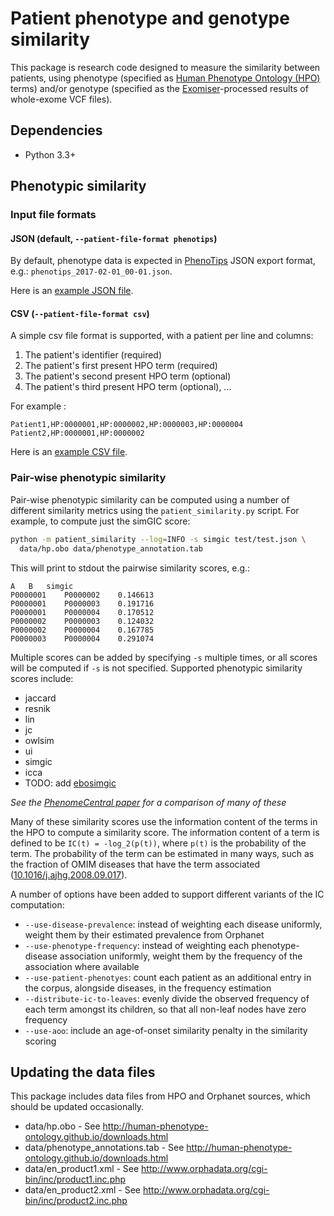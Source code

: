 
# Patient phenotype and genotype similarity
This package is research code designed to measure the similarity between patients, using phenotype (specified as [Human Phenotype Ontology (HPO)](human-phenotype-ontology.github.io) terms) and/or genotype (specified as the [Exomiser](http://www.sanger.ac.uk/science/tools/exomiser)-processed results of whole-exome VCF files).

## Dependencies

- Python 3.3+

## Phenotypic similarity

### Input file formats

#### JSON (default, `--patient-file-format phenotips`)

By default, phenotype data is expected in [PhenoTips](https://phenotips.org) JSON export format, e.g.: `phenotips_2017-02-01_00-01.json`.

Here is an [example JSON file](test/test.json).

#### CSV (`--patient-file-format csv`)

A simple csv file format is supported, with a patient per line and columns:
1. The patient's identifier (required)
2. The patient's first present HPO term (required)
3. The patient's second present HPO term (optional)
4. The patient's third present HPO term (optional), ...

For example :
```
Patient1,HP:0000001,HP:0000002,HP:0000003,HP:0000004
Patient2,HP:0000001,HP:0000002
```

Here is an [example CSV file](test/test.csv).


### Pair-wise phenotypic similarity

Pair-wise phenotypic similarity can be computed using a number of different similarity metrics using the `patient_similarity.py` script. For example, to compute just the simGIC score:
```bash
python -m patient_similarity --log=INFO -s simgic test/test.json \
  data/hp.obo data/phenotype_annotation.tab
```

This will print to stdout the pairwise similarity scores, e.g.:
```
A	B	simgic
P0000001	P0000002	0.146613
P0000001	P0000003	0.191716
P0000001	P0000004	0.170512
P0000002	P0000003	0.124032
P0000002	P0000004	0.167785
P0000003	P0000004	0.291074
```

Multiple scores can be added by specifying `-s` multiple times, or all scores will be computed if `-s` is not specified. Supported phenotypic similarity scores include:
- jaccard
- resnik
- lin
- jc
- owlsim
- ui
- simgic
- icca
- TODO: add [ebosimgic](http://rucs.ca/computational-biology/exponential-back-off-simgic)

_See the [PhenomeCentral paper](http://dx.doi.org/10.1002/humu.22851) for a comparison of many of these_

Many of these similarity scores use the information content of the terms in the HPO to compute a similarity score. The information content of a term is defined to be `IC(t) = -log_2(p(t))`, where `p(t)` is the probability of the term. The probability of the term can be estimated in many ways, such as the fraction of OMIM diseases that have the term associated ([10.1016/j.ajhg.2008.09.017](https://dx.doi.org/10.1016%2Fj.ajhg.2008.09.017)).

A number of options have been added to support different variants of the IC computation:
- `--use-disease-prevalence`: instead of weighting each disease uniformly, weight them by their estimated prevalence from Orphanet
- `--use-phenotype-frequency`: instead of weighting each phenotype-disease association uniformly, weight them by the frequency of the association where available
- `--use-patient-phenotyes`: count each patient as an additional entry in the corpus, alongside diseases, in the frequency estimation
- `--distribute-ic-to-leaves`: evenly divide the observed frequency of each term amongst its children, so that all non-leaf nodes have zero frequency
- `--use-aoo`: include an age-of-onset similarity penalty in the similarity scoring

## Updating the data files

This package includes data files from HPO and Orphanet sources, which should be updated occasionally.

- data/hp.obo - See http://human-phenotype-ontology.github.io/downloads.html
- data/phenotype_annotations.tab - See http://human-phenotype-ontology.github.io/downloads.html
- data/en_product1.xml - See http://www.orphadata.org/cgi-bin/inc/product1.inc.php
- data/en_product2.xml - See http://www.orphadata.org/cgi-bin/inc/product2.inc.php
